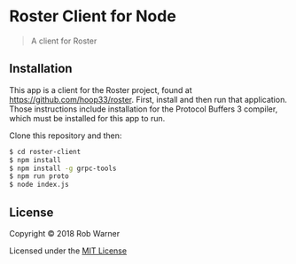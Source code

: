 # Roster Client for Node

> A client for Roster

## Installation

This app is a client for the Roster project, found at <https://github.com/hoop33/roster>. First, install and then run that application. Those instructions include installation for the Protocol Buffers 3 compiler, which must be installed for this app to run.

Clone this repository and then:

```sh
$ cd roster-client
$ npm install
$ npm install -g grpc-tools
$ npm run proto
$ node index.js
```

## License

Copyright &copy; 2018 Rob Warner

Licensed under the [MIT License](https://hoop33.mit-license.org/)
